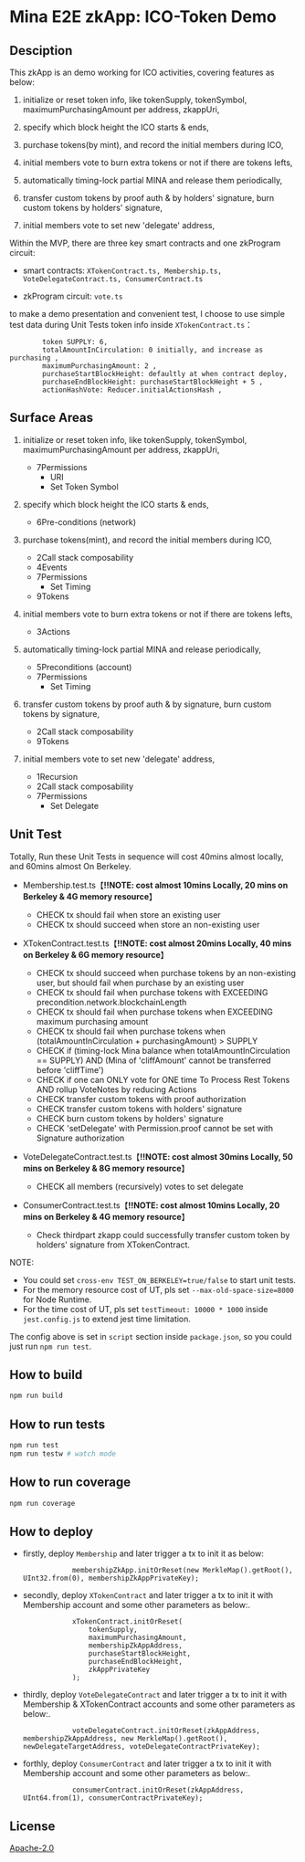 # Mina E2E zkApp: ICO-Token Demo

## Desciption

This zkApp is an demo working for ICO activities, covering features as below:
1. initialize or reset token info, like tokenSupply, tokenSymbol, maximumPurchasingAmount per address, zkappUri,

2. specify which block height the ICO starts & ends,

3. purchase tokens(by mint), and record the initial members during ICO,

4. initial members vote to burn extra tokens or not if there are tokens lefts,

5. automatically timing-lock partial MINA and release them periodically,

6. transfer custom tokens by proof auth & by holders' signature, burn custom tokens by holders' signature,

7. initial members vote to set new 'delegate' address,


Within the MVP, there are three key smart contracts and one zkProgram circuit:

- smart contracts: `XTokenContract.ts, Membership.ts, VoteDelegateContract.ts, ConsumerContract.ts`

- zkProgram circuit: `vote.ts`

to make a demo presentation and convenient test, I choose to use simple test data during Unit Tests
token info inside `XTokenContract.ts`：

```
		token SUPPLY: 6,
		totalAmountInCirculation: 0 initially, and increase as purchasing ,
		maximumPurchasingAmount: 2 ,
		purchaseStartBlockHeight: defaultly at when contract deploy,
		purchaseEndBlockHeight: purchaseStartBlockHeight + 5 ,
		actionHashVote: Reducer.initialActionsHash ,
```

## Surface Areas
1) initialize or reset token info, like tokenSupply, tokenSymbol, maximumPurchasingAmount per address, zkappUri,
	* 7Permissions
	  * URI
	  * Set Token Symbol

2) specify which block height the ICO starts & ends,

	* 6Pre-conditions (network)

3) purchase tokens(mint), and record the initial members during ICO,
	* 2Call stack composability
	* 4Events
	* 7Permissions
	  * Set Timing
	* 9Tokens

4) initial members vote to burn extra tokens or not if there are tokens lefts,
	* 3Actions

5) automatically timing-lock partial MINA and release periodically,
	* 5Preconditions (account)
	* 7Permissions
		* Set Timing

6) transfer custom tokens by proof auth & by signature, burn custom tokens by signature,
	* 2Call stack composability
	* 9Tokens

7) initial members vote to set new 'delegate' address,
	* 1Recursion
	* 2Call stack composability
	* 7Permissions
		* Set Delegate

## Unit Test
Totally, Run these Unit Tests in sequence will cost 40mins almost locally, and 60mins almost On Berkeley.

* Membership.test.ts【**!!NOTE: cost almost 10mins Locally, 20 mins on Berkeley & 4G memory resource**】
  	* CHECK tx should fail when store an existing user
	* CHECK tx should succeed when store an non-existing user

* XTokenContract.test.ts【**!!NOTE: cost almost 20mins Locally, 40 mins on Berkeley & 6G memory resource**】
  	* CHECK tx should succeed when purchase tokens by an non-existing user, but should fail when purchase by an existing user
  	* CHECK tx should fail when purchase tokens with EXCEEDING precondition.network.blockchainLength
  	* CHECK tx should fail when purchase tokens when EXCEEDING maximum purchasing amount
  	* CHECK tx should fail when purchase tokens when (totalAmountInCirculation + purchasingAmount) > SUPPLY
  	* CHECK if (timing-lock Mina balance when totalAmountInCirculation == SUPPLY) AND (Mina of 'cliffAmount' cannot be transferred before 'cliffTime')
  	* CHECK if one can ONLY vote for ONE time To Process Rest Tokens AND rollup VoteNotes by reducing Actions	
  	* CHECK transfer custom tokens with proof authorization
	* CHECK transfer custom tokens with holders' signature
	* CHECK burn custom tokens by holders' signature
	* CHECK 'setDelegate' with Permission.proof cannot be set with Signature authorization

* VoteDelegateContract.test.ts【**!!NOTE: cost almost 30mins Locally, 50 mins on Berkeley & 8G memory resource**】
  	* CHECK all members (recursively) votes to set delegate

* ConsumerContract.test.ts【**!!NOTE: cost almost 10mins Locally, 20 mins on Berkeley & 4G memory resource**】
    * Check thirdpart zkapp could successfully transfer custom token by holders' signature from XTokenContract.

NOTE: 
* You could set `cross-env TEST_ON_BERKELEY=true/false` to start unit tests.
* For the memory resource cost of UT, pls set `--max-old-space-size=8000` for Node Runtime.
* For the time cost of UT, pls set `testTimeout: 10000 * 1000` inside `jest.config.js` to extend jest time limitation.

The config above is set in `script` section inside `package.json`, so you could just run `npm run test`.

## How to build

```sh
npm run build
```

## How to run tests

```sh
npm run test
npm run testw # watch mode
```

## How to run coverage

```sh
npm run coverage
```

## How to deploy

* firstly, deploy `Membership` and later trigger a tx to init it as below:
	```
				membershipZkApp.initOrReset(new MerkleMap().getRoot(), UInt32.from(0), membershipZkAppPrivateKey);
	```
* secondly, deploy `XTokenContract` and later trigger a tx to init it with Membership account and some other parameters as below:.
	```
		        xTokenContract.initOrReset(
                    tokenSupply,
                    maximumPurchasingAmount,
                    membershipZkAppAddress,
                    purchaseStartBlockHeight,
                    purchaseEndBlockHeight,
                    zkAppPrivateKey
                );
	```
* thirdly, deploy `VoteDelegateContract` and later trigger a tx to init it with Membership & XTokenContract accounts and some other parameters as below:.
	```
		        voteDelegateContract.initOrReset(zkAppAddress, membershipZkAppAddress, new MerkleMap().getRoot(), newDelegateTargetAddress, voteDelegateContractPrivateKey);

	```
* forthly, deploy `ConsumerContract` and later trigger a tx to init it with Membership account and some other parameters as below:.
	```
				consumerContract.initOrReset(zkAppAddress, UInt64.from(1), consumerContractPrivateKey);
	```
## License

[Apache-2.0](LICENSE)
